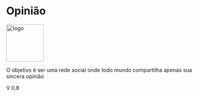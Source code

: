 <h1>Opinião</h1>

<img width="100px;" src="https://cdn.pixabay.com/photo/2016/12/21/13/59/hand-1923005_1280.png" alt="logo">

<p>O objetivo é ser uma rede social onde todo mundo compartilha apenas sua sincera opinião</p>

<p>V 0.8</p>